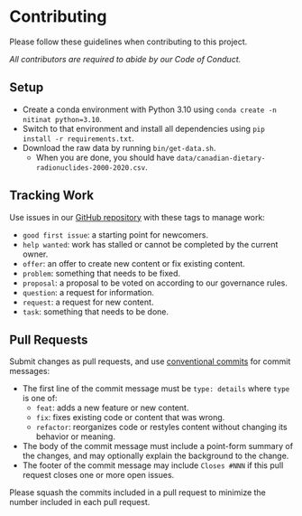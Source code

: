 # Contributing

Please follow these guidelines when contributing to this project.

*All contributors are required to abide by our Code of Conduct.*

## Setup

-   Create a conda environment with Python 3.10 using `conda create -n nitinat python=3.10`.
-   Switch to that environment and install all dependencies using `pip install -r requirements.txt`.
-   Download the raw data by running `bin/get-data.sh`.
    -   When you are done, you should have `data/canadian-dietary-radionuclides-2000-2020.csv`.

## Tracking Work

Use issues in our [GitHub repository][repo] with these tags to manage work:

-   `good first issue`: a starting point for newcomers.
-   `help wanted`: work has stalled or cannot be completed by the current owner.
-   `offer`: an offer to create new content or fix existing content.
-   `problem`: something that needs to be fixed.
-   `proposal`: a proposal to be voted on according to our governance rules.
-   `question`: a request for information.
-   `request`: a request for new content.
-   `task`: something that needs to be done.

## Pull Requests

Submit changes as pull requests, and use [conventional commits][conventional-commits]
for commit messages:

-   The first line of the commit message must be `type: details` where `type` is one of:
    -   `feat`: adds a new feature or new content.
    -   `fix`: fixes existing code or content that was wrong.
    -   `refactor`: reorganizes code or restyles content without changing
        its behavior or meaning.
-   The body of the commit message must include a point-form summary of the
    changes, and may optionally explain the background to the change.
-   The footer of the commit message may include `Closes #NNN` if this pull request
    closes one or more open issues.

Please squash the commits included in a pull request to minimize the number
included in each pull request.

[conventional-commits]: https://www.conventionalcommits.org/
[repo]: https://github.com/gvwilson/nitinat/
